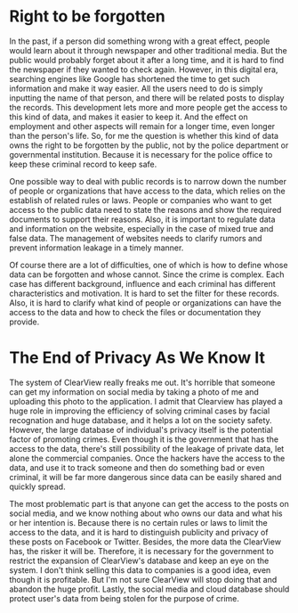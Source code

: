 # Right to be forgotten
In the past, if a person did something wrong with a great effect, people would learn about it through newspaper and other traditional media. But the public would probably forget about it after a long time, and it is hard to find the newspaper if they wanted to check again. However, in this digital era, searching engines like Google has shortened the time to get such information and make it way easier. All the users need to do is simply inputting the name of that person, and there will be related posts to display the records. This development lets more and more people get the access to this kind of data, and makes it easier to keep it. And the effect on employment and other aspects will remain for a longer time, even longer than the person's life. So, for me the question is whether this kind of data owns the right to be forgotten by the public, not by the police department or governmental institution. Because it is necessary for the police office to keep these criminal record to keep safe.

One possible way to deal with public records is to narrow down the number of people or organizations that have access to the data, which relies on the establish of related rules or laws. People or companies who want to get access to the public data need to state the reasons and show the required documents to support their reasons. Also, it is important to regulate data and information on the website, especially in the case of mixed true and false data. The management of websites needs to clarify rumors and prevent information leakage in a timely manner.

Of course there are a lot of difficulties, one of which is how to define whose data can be forgotten and whose cannot. Since the crime is complex. Each case has different background, influence and each criminal has different characteristics and motivation. It is hard to set the filter for these records. Also, it is hard to clarify what kind of people or organizations can have the access to the data and how to check the files or documentation they provide.

# The End of Privacy As We Know It
The system of ClearView really freaks me out. It's horrible that someone can get my information on social media by taking a photo of me and uploading this photo to the application.
I admit that Clearview has played a huge role in improving the efficiency of solving criminal cases by facial recognation and huge database, and it helps a lot on the society safety. However, the large database of individual's privacy itself is the potential factor of promoting crimes. Even though it is the government that has the access to the data, there's still possibility of the leakage of private data, let alone the commercial companies. Once the hackers have the access to the data, and use it to track someone and then do something bad or even criminal, it will be far more dangerous since data can be easily shared and quickly spread.

The most problematic part is that anyone can get the access to the posts on social media, and we know nothing about who owns our data and what his or her intention is. Because there is no certain rules or laws to limit the access to the data, and it is hard to distinguish publicity and privacy of these posts on Facebook or Twitter. Besides, the more data the ClearView has, the risker it will be. Therefore, it is necessary for the government to restrict the expansion of ClearView's database and keep an eye on the system. I don't think selling this data to companies is a good idea, even though it is profitable. But I'm not sure ClearView will stop doing that and abandon the huge profit. Lastly, the social media and cloud database should protect user's data from being stolen for the purpose of crime.
